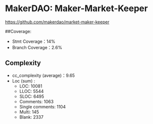 # MakerDAO: Maker-Market-Keeper

https://github.com/makerdao/market-maker-keeper

##Coverage:

* Stmt Coverage：14%
* Branch Coverage：2.6%

## Complexity

* cc_complexity (average)：9.65
* Loc (sum) :   
  * LOC: 10081
  * LLOC: 5544
  *  SLOC: 6495
  * Comments: 1063
  *  Single comments: 1104
  * Multi: 145
  * Blank: 2337